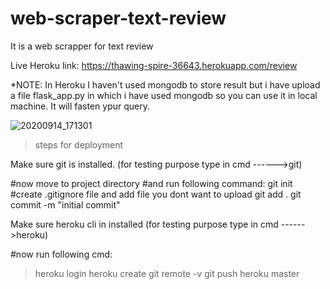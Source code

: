 # web-scraper-text-review
It is a web scrapper for text review

Live Heroku link:
https://thawing-spire-36643.herokuapp.com/review

*NOTE: In Heroku I haven't used mongodb to store result but i have upload a file flask_app.py in which i have used mongodb so you can use it in local machine. It will fasten ypur query.


![20200914_171301](https://user-images.githubusercontent.com/51397434/93081966-b97d6780-f6ad-11ea-82e1-ea9d6cc5dc0b.gif)

>steps for deployment

Make sure git is installed.
(for testing purpose type in cmd ------>git)

#now move to project directory
#and run following command:
git init
#create .gitignore file and add file you dont want to upload
git add .
git commit -m "initial commit"

Make sure heroku cli in installed
(for testing purpose type in cmd ------>heroku)

#now run following cmd:
>heroku login
>heroku create
>git remote  -v
>git push heroku master
